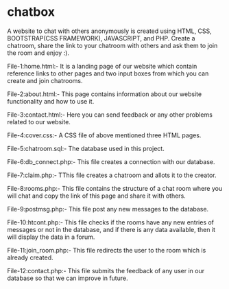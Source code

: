 # chatbox
A website to chat with others anonymously is created using HTML, CSS, BOOTSTRAP(CSS FRAMEWORK), JAVASCRIPT, and PHP.
Create a chatroom, share the link to your chatroom with others and ask them to join the room and enjoy :).

File-1:home.html:- It is a landing page of our website which contain reference links to other pages and two input boxes from which you can create and join chatrooms.

File-2:about.html:- This page contains information about our website functionality and how to use it.

File-3:contact.html:- Here you can send feedback or any other problems related to our website. 

File-4:cover.css:- A CSS file of above mentioned three HTML pages.

File-5:chatroom.sql:-  The database used in this project.

File-6:db_connect.php:- This file creates a connection with our database.

File-7:claim.php:- TThis file creates a chatroom and allots it to the creator.

File-8:rooms.php:- This file contains the structure of a chat room where you will chat and copy the link of this page and share it with others.

File-9:postmsg.php:- This file post any new messages to the database.

File-10:htcont.php:- This file checks if the rooms have any new entries of messages or not in the database, and if there is any data available, then it will display the data in a forum.

File-11:join_room.php:- This file redirects the user to the room which is already created.

File-12:contact.php:- This file submits the feedback of any user in our database so that we can improve in future.
